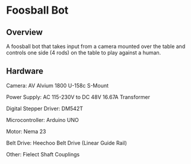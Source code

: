 # Foosball Bot

## Overview

A foosball bot that takes input from a camera mounted over the table and controls one side (4 rods) on the table to play against a human.

## Hardware

Camera: AV Alvium 1800 U-158c S-Mount

Power Supply: AC 115-230V to DC 48V 16.67A Transformer

Digital Stepper Driver: DM542T

Microcontroller: Arduino UNO

Motor: Nema 23 

Belt Drive: Heechoo Belt Drive (Linear Guide Rail)

Other: Fielect Shaft Couplings
